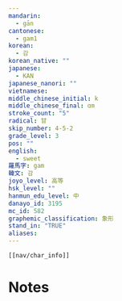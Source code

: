 ```yaml
---
mandarin:
  - gān
cantonese:
  - gam1
korean:
  - 감
korean_native: ""
japanese:
  - KAN
japanese_nanori: ""
vietnamese:
middle_chinese_initial: k
middle_chinese_final: ɑm
stroke_count: "5"
radical: 甘
skip_number: 4-5-2
grade_level: 3
pos: ""
english:
  - sweet
羅馬字: gam
韓文: 감
joyo_level: 高等
hsk_level: ""
hanmun_edu_level: 中
danayo_id: 3195
mc_id: 582
graphemic_classification: 象形
stand_in: "TRUE"
aliases:
---
```

```meta-bind-embed
[[nav/char_info]]
```

# Notes
